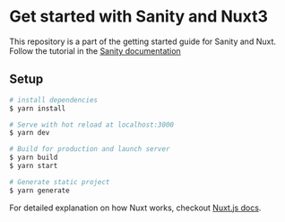 # Get started with Sanity and Nuxt3

This repository is a part of the getting started guide for Sanity and Nuxt.
Follow the tutorial in the [Sanity documentation](https://sanity.io/docs/connect-your-content-to-nuxt-js)

## Setup

```bash
# install dependencies
$ yarn install

# Serve with hot reload at localhost:3000
$ yarn dev

# Build for production and launch server
$ yarn build
$ yarn start

# Generate static project
$ yarn generate
```

For detailed explanation on how Nuxt works, checkout [Nuxt.js docs](https://nuxt.com).
